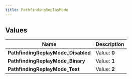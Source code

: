 ```yaml
---
title: PathfindingReplayMode
---
```


## Values

| Name | Description |
| ---- | ----------- |
| **PathfindingReplayMode\_Disabled** | Value: **0** |
| **PathfindingReplayMode\_Binary** | Value: **1** |
| **PathfindingReplayMode\_Text** | Value: **2** |

